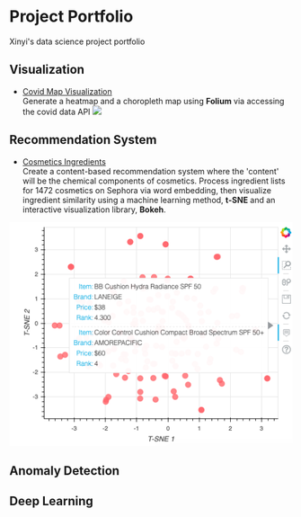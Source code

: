 # Project Portfolio
Xinyi's data science project portfolio

## Visualization
+ [Covid Map Visualization](https://github.com/xxionias/covidmap.git)  
Generate a heatmap and a choropleth map using **Folium** via accessing the covid data API
![](https://github.com/xxionias/covidmap/blob/e12ff7740c892e7aaad2383af64c03ddc204a044/images/map2.png)


## Recommendation System
+ [Cosmetics Ingredients](https://github.com/xxionias/CosmeticsIngredients.git)   
Create a content-based recommendation system where the 'content' will be the chemical components of cosmetics. Process ingredient lists for 1472 cosmetics on Sephora via word embedding, then visualize ingredient similarity using a machine learning method, **t-SNE** and an interactive visualization library, **Bokeh**.

![](https://github.com/xxionias/CosmeticsIngredients/blob/edbccc79949801f13c145e775fcba7012285ad13/images/bokehplot.png)

## Anomaly Detection

## Deep Learning



